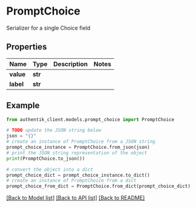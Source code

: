 # PromptChoice

Serializer for a single Choice field

## Properties

Name | Type | Description | Notes
------------ | ------------- | ------------- | -------------
**value** | **str** |  | 
**label** | **str** |  | 

## Example

```python
from authentik_client.models.prompt_choice import PromptChoice

# TODO update the JSON string below
json = "{}"
# create an instance of PromptChoice from a JSON string
prompt_choice_instance = PromptChoice.from_json(json)
# print the JSON string representation of the object
print(PromptChoice.to_json())

# convert the object into a dict
prompt_choice_dict = prompt_choice_instance.to_dict()
# create an instance of PromptChoice from a dict
prompt_choice_from_dict = PromptChoice.from_dict(prompt_choice_dict)
```
[[Back to Model list]](../README.md#documentation-for-models) [[Back to API list]](../README.md#documentation-for-api-endpoints) [[Back to README]](../README.md)


